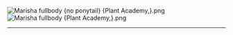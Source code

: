 ![Marisha fullbody {no ponytail} {Plant Academy,}.png](https://raw.githubusercontent.com/Klokinator/FE-Repo/main/Portrait%20Repository/FE01,%203,%2011-12%20Mugs%20(Shadow%20Dragon,%20Mystery,%20and%20Remakes)/Fullbodies/Marisha%20fullbody%20(no%20ponytail)%20%7BPlant%20Academy,%7D.png "Marisha fullbody {no ponytail} {Plant Academy,}.png")![Marisha fullbody {Plant Academy,}.png](https://raw.githubusercontent.com/Klokinator/FE-Repo/main/Portrait%20Repository/FE01,%203,%2011-12%20Mugs%20(Shadow%20Dragon,%20Mystery,%20and%20Remakes)/Fullbodies/Marisha%20fullbody%20%7BPlant%20Academy,%7D.png "Marisha fullbody {Plant Academy,}.png")



----

